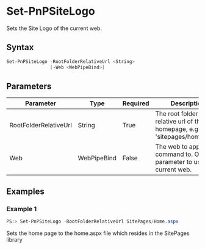 # Set-PnPSiteLogo
Sets the Site Logo of the current web.
## Syntax
```powershell
Set-PnPSiteLogo -RootFolderRelativeUrl <String>
                [-Web <WebPipeBind>]
```


## Parameters
Parameter|Type|Required|Description
---------|----|--------|-----------
|RootFolderRelativeUrl|String|True|The root folder relative url of the homepage, e.g. 'sitepages/home.aspx'|
|Web|WebPipeBind|False|The web to apply the command to. Omit this parameter to use the current web.|
## Examples

### Example 1
```powershell
PS:> Set-PnPSiteLogo -RootFolderRelativeUrl SitePages/Home.aspx
```
Sets the home page to the home.aspx file which resides in the SitePages library
